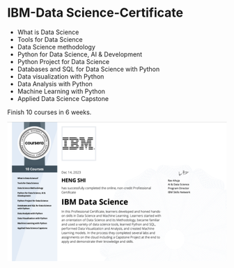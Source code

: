 # IBM-Data Science-Certificate
- What is Data Science
- Tools for Data Science
- Data Science methodology
- Python for Data Science, AI & Development
- Python Project for Data Science
- Databases and SQL for Data Science with Python
- Data visualization with Python
- Data Analysis with Python
- Machine Learning with Python
- Applied Data Science Capstone

Finish 10 courses in 6 weeks.

![certification](img/certification.png)
